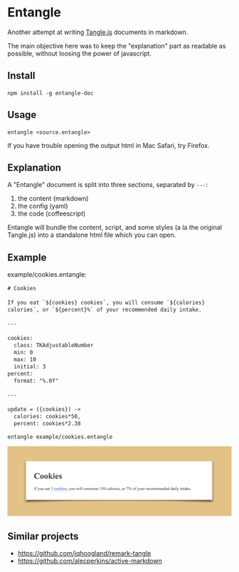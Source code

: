 # Entangle

Another attempt at writing [Tangle.js](http://worrydream.com/Tangle/) documents in markdown.

The main objective here was to keep the "explanation" part as readable as possible, without loosing the power of javascript.

## Install

```shell
npm install -g entangle-doc
```

## Usage

```shell
entangle <source.entangle>
```

If you have trouble opening the output html in Mac Safari, try Firefox.

## Explanation

A "Entangle" document is split into three sections, separated by `---`:
1. the content (markdown)
2. the config (yaml)
3. the code (coffeescript)

Entangle will bundle the content, script, and some styles (a la the original Tangle.js) into a standalone html file which you can open.

## Example

example/cookies.entangle:

```entangle
# Cookies

If you eat `${cookies} cookies`, you will consume `${calories} calories`, or `${percent}%` of your recommended daily intake.

---

cookies:
  class: TKAdjustableNumber
  min: 0
  max: 10
  initial: 3
percent:
  format: "%.0f"

---

update = ({cookies}) ->
  calories: cookies*50,
  percent: cookies*2.38
```

```shell
entangle example/cookies.entangle
```

![example/cookies.html](images/cookies.png)

## Similar projects

- https://github.com/jqhoogland/remark-tangle
- https://github.com/alecperkins/active-markdown